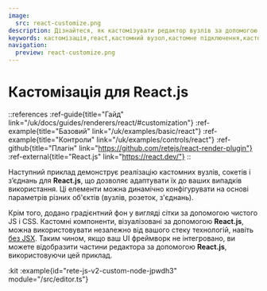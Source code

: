 ```yaml
---
image:
  src: react-customize.png
description: Дізнайтеся, як кастомізувати редактор вузлів за допомогою спеціальних компонентів за допомогою React.js. У цьому прикладі наведено ресурси, які допоможуть вам створити спеціальний редактор, адаптований до ваших конкретних потреб
keywords: кастомізація,react,кастомний вузол,кастомне підключення,кастомний сокет
navigation:
  preview: react-customize.png
---
```


# Кастомізація для React.js

::references
:ref-guide{title="Гайд" link="/uk/docs/guides/renderers/react/#customization"}
:ref-example{title="Базовий" link="/uk/examples/basic/react"}
:ref-example{title="Контроли" link="/uk/examples/controls/react"}
:ref-github{title="Плагін" link="https://github.com/retejs/react-render-plugin"}
:ref-external{title="React.js" link="https://react.dev/"}
::

Наступний приклад демонструє реалізацію кастомних вузлів, сокетів і з’єднань для **React.js**, що дозволяє адаптувати їх до ваших випадків використання. Ці елементи можна динамічно конфігурувати на основі параметрів різних об'єктів (вузлів, розеток, з'єднань).

Крім того, додано градієнтний фон у вигляді сітки за допомогою чистого JS і CSS. Кастомні компоненти, візуалізовані за допомогою **React.js**, можна використовувати незалежно від вашого стеку технологій, навіть [без JSX](https://react.dev/reference/react/createElement). Таким чином, якщо ваш UI фреймворк не інтегровано, ви можете відобразити частини редактора за допомогою **React.js**, використовуючи цей приклад.

:kit
:example{id="rete-js-v2-custom-node-jpwdh3" module="/src/editor.ts"}
